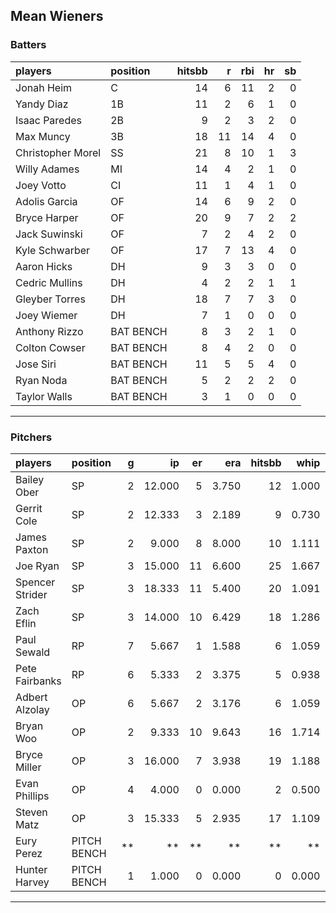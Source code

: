 ## Mean Wieners

### Batters

 
|players           |position  | hitsbb|  r| rbi| hr| sb| 
|:-----------------|:---------|------:|--:|---:|--:|--:| 
|Jonah Heim        |C         |     14|  6|  11|  2|  0| 
|Yandy Diaz        |1B        |     11|  2|   6|  1|  0| 
|Isaac Paredes     |2B        |      9|  2|   3|  2|  0| 
|Max Muncy         |3B        |     18| 11|  14|  4|  0| 
|Christopher Morel |SS        |     21|  8|  10|  1|  3| 
|Willy Adames      |MI        |     14|  4|   2|  1|  0| 
|Joey Votto        |CI        |     11|  1|   4|  1|  0| 
|Adolis Garcia     |OF        |     14|  6|   9|  2|  0| 
|Bryce Harper      |OF        |     20|  9|   7|  2|  2| 
|Jack Suwinski     |OF        |      7|  2|   4|  2|  0| 
|Kyle Schwarber    |OF        |     17|  7|  13|  4|  0| 
|Aaron Hicks       |DH        |      9|  3|   3|  0|  0| 
|Cedric Mullins    |DH        |      4|  2|   2|  1|  1| 
|Gleyber Torres    |DH        |     18|  7|   7|  3|  0| 
|Joey Wiemer       |DH        |      7|  1|   0|  0|  0| 
|Anthony Rizzo     |BAT BENCH |      8|  3|   2|  1|  0| 
|Colton Cowser     |BAT BENCH |      8|  4|   2|  0|  0| 
|Jose Siri         |BAT BENCH |     11|  5|   5|  4|  0| 
|Ryan Noda         |BAT BENCH |      5|  2|   2|  2|  0| 
|Taylor Walls      |BAT BENCH |      3|  1|   0|  0|  0| 


* * *

### Pitchers

 
|players         |position    |  g|     ip| er|   era| hitsbb|  whip| so|  w| sv| 
|:---------------|:-----------|--:|------:|--:|-----:|------:|-----:|--:|--:|--:| 
|Bailey Ober     |SP          |  2| 12.000|  5| 3.750|     12| 1.000| 11|  1|  0| 
|Gerrit Cole     |SP          |  2| 12.333|  3| 2.189|      9| 0.730| 21|  0|  0| 
|James Paxton    |SP          |  2|  9.000|  8| 8.000|     10| 1.111| 11|  1|  0| 
|Joe Ryan        |SP          |  3| 15.000| 11| 6.600|     25| 1.667| 24|  1|  0| 
|Spencer Strider |SP          |  3| 18.333| 11| 5.400|     20| 1.091| 33|  0|  0| 
|Zach Eflin      |SP          |  3| 14.000| 10| 6.429|     18| 1.286| 11|  1|  0| 
|Paul Sewald     |RP          |  7|  5.667|  1| 1.588|      6| 1.059|  8|  1|  3| 
|Pete Fairbanks  |RP          |  6|  5.333|  2| 3.375|      5| 0.938|  9|  0|  3| 
|Adbert Alzolay  |OP          |  6|  5.667|  2| 3.176|      6| 1.059|  8|  0|  4| 
|Bryan Woo       |OP          |  2|  9.333| 10| 9.643|     16| 1.714| 11|  0|  0| 
|Bryce Miller    |OP          |  3| 16.000|  7| 3.938|     19| 1.188| 16|  2|  0| 
|Evan Phillips   |OP          |  4|  4.000|  0| 0.000|      2| 0.500|  4|  0|  0| 
|Steven Matz     |OP          |  3| 15.333|  5| 2.935|     17| 1.109| 16|  1|  0| 
|Eury Perez      |PITCH BENCH | **|     **| **|    **|     **|    **| **| **| **| 
|Hunter Harvey   |PITCH BENCH |  1|  1.000|  0| 0.000|      0| 0.000|  1|  0|  1| 


* * *


